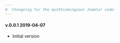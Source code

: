 ```yaml
--- 
#  Changelog for the myn3tcomingsoon Joomla! code:
---
```

<h4>v.0.0.1 2019-04-07</h4>
<ul>
<li>Initial version</li>
</ul>
